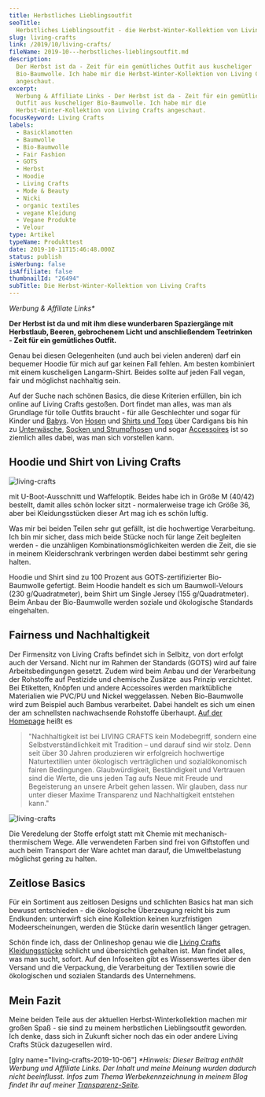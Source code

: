 ```yaml
---
title: Herbstliches Lieblingsoutfit
seoTitle:
  Herbstliches Lieblingsoutfit - die Herbst-Winter-Kollektion von Living Crafts
slug: living-crafts
link: /2019/10/living-crafts/
fileName: 2019-10---herbstliches-lieblingsoutfit.md
description:
  Der Herbst ist da - Zeit für ein gemütliches Outfit aus kuscheliger
  Bio-Baumwolle. Ich habe mir die Herbst-Winter-Kollektion von Living Crafts
  angeschaut.
excerpt:
  Werbung & Affiliate Links - Der Herbst ist da - Zeit für ein gemütliches
  Outfit aus kuscheliger Bio-Baumwolle. Ich habe mir die
  Herbst-Winter-Kollektion von Living Crafts angeschaut.
focusKeyword: Living Crafts
labels:
  - Basicklamotten
  - Baumwolle
  - Bio-Baumwolle
  - Fair Fashion
  - GOTS
  - Herbst
  - Hoodie
  - Living Crafts
  - Mode & Beauty
  - Nicki
  - organic textiles
  - vegane Kleidung
  - Vegane Produkte
  - Velour
type: Artikel
typeName: Produkttest
date: 2019-10-11T15:46:48.000Z
status: publish
isWerbung: false
isAffiliate: false
thumbnailId: "26494"
subTitle: Die Herbst-Winter-Kollektion von Living Crafts
---
```


<em>Werbung &amp; Affiliate Links\*</em>

<strong>Der Herbst ist da und mit ihm diese wunderbaren Spaziergänge mit
Herbstlaub, Beeren, gebrochenem Licht und anschließendem Teetrinken - Zeit für
ein gemütliches Outfit. </strong>

Genau bei diesen Gelegenheiten (und auch bei vielen anderen) darf ein bequemer
Hoodie für mich auf gar keinen Fall fehlen. Am besten kombiniert mit einem
kuscheligen Langarm-Shirt. Beides sollte auf jeden Fall vegan, fair und
möglichst nachhaltig sein.

Auf der Suche nach schönen Basics, die diese Kriterien erfüllen, bin ich online
auf Living Crafts gestoßen. Dort findet man alles, was man als Grundlage für
tolle Outfits braucht - für alle Geschlechter und sogar für Kinder und
<a href="https://www.awin1.com/cread.php?awinmid=13807&amp;awinaffid=632580&amp;clickref=Babys&amp;p=%5B%5Bhttps%253A%252F%252Fwww.livingcrafts.de%252Fbaby%5D%5D" target="_blank" rel="noopener nofollow">Babys</a>.
Von
<a href="https://www.awin1.com/cread.php?awinmid=13807&amp;awinaffid=632580&amp;clickref=Hosen&amp;p=%5B%5Bhttps%253A%252F%252Fwww.livingcrafts.de%252Fdamen%252Fjeans-und-hosen%5D%5D" target="_blank" rel="noopener nofollow">Hosen</a>
und
<a href="https://www.awin1.com/cread.php?awinmid=13807&amp;awinaffid=632580&amp;clickref=Shirts+und+Tops&amp;p=%5B%5Bhttps%253A%252F%252Fwww.livingcrafts.de%252Fdamen%252Fshirts-und-tops%5D%5D" target="_blank" rel="noopener nofollow">Shirts
und Tops</a> über Cardigans bis hin zu
<a href="https://www.awin1.com/cread.php?awinmid=13807&amp;awinaffid=632580&amp;clickref=Unterw%C3%A4sche&amp;p=%5B%5Bhttps%253A%252F%252Fwww.livingcrafts.de%252Fdamen%252Funterwaesche%5D%5D" target="_blank" rel="noopener nofollow">Unterwäsche</a>,
<a href="https://www.awin1.com/cread.php?awinmid=13807&amp;awinaffid=632580&amp;clickref=Socken+und+Strumpfhosen&amp;p=%5B%5Bhttps%253A%252F%252Fwww.livingcrafts.de%252Fdamen%252Fsocken-und-strumpfhosen%5D%5D" target="_blank" rel="noopener nofollow">Socken
und Strumpfhosen</a> und sogar
<a href="https://www.awin1.com/cread.php?awinmid=13807&amp;awinaffid=632580&amp;clickref=Accessoires&amp;p=%5B%5Bhttps%253A%252F%252Fwww.livingcrafts.de%252Fdamen%252Faccessoires%5D%5D" target="_blank" rel="noopener nofollow">Accessoires</a>
ist so ziemlich alles dabei, was man sich vorstellen kann.

## Hoodie und Shirt von Living Crafts

![living-crafts](http://cardamonchai.com/wp-content/uploads/2019/10/2019-10-06-waldpark-marienhoehe-suelldorf-35-400x267.jpg)

mit U-Boot-Ausschnitt und Waffeloptik. Beides habe ich in Größe M (40/42)
bestellt, damit alles schön locker sitzt - normalerweise trage ich Größe 36,
aber bei Kleidungsstücken dieser Art mag ich es schön luftig.

Was mir bei beiden Teilen sehr gut gefällt, ist die hochwertige Verarbeitung.
Ich bin mir sicher, dass mich beide Stücke noch für lange Zeit begleiten
werden - die unzähligen Kombinationsmöglichkeiten werden die Zeit, die sie in
meinem Kleiderschrank verbringen werden dabei bestimmt sehr gering halten.

Hoodie und Shirt sind zu 100 Prozent aus GOTS-zertifizierter Bio-Baumwolle
gefertigt. Beim Hoodie handelt es sich um Baumwoll-Velours (230 g/Quadratmeter),
beim Shirt um Single Jersey (155 g/Quadratmeter). Beim Anbau der Bio-Baumwolle
werden soziale und ökologische Standards eingehalten.

## Fairness und Nachhaltigkeit

Der Firmensitz von Living Crafts befindet sich in Selbitz, von dort erfolgt auch
der Versand. Nicht nur im Rahmen der Standards (GOTS) wird auf faire
Arbeitsbedingungen gesetzt. Zudem wird beim Anbau und der Verarbeitung der
Rohstoffe auf Pestizide und chemische Zusätze  aus Prinzip verzichtet. Bei
Etiketten, Knöpfen und andere Accessoires werden marktübliche Materialien wie
PVC/PU und Nickel weggelassen. Neben Bio-Baumwolle wird zum Beispiel auch Bambus
verarbeitet. Dabei handelt es sich um einen der am schnellsten nachwachsende
Rohstoffe überhaupt.
<a href="https://www.awin1.com/cread.php?awinmid=13807&amp;awinaffid=632580&amp;clickref=Living+Crafts&amp;p=%5B%5Bhttps%253A%252F%252Fwww.livingcrafts.de%252F%5D%5D" target="_blank" rel="noopener nofollow">Auf
der Homepage</a> heißt es

<blockquote>"Nachhaltigkeit ist bei LIVING CRAFTS kein Modebegriff, sondern eine Selbstverständlichkeit mit Tradition – und darauf sind wir stolz. Denn seit über 30 Jahren produzieren wir erfolgreich hochwertige Naturtextilien unter ökologisch verträglichen und sozialökonomisch fairen Bedingungen. Glaubwürdigkeit, Beständigkeit und Vertrauen sind die Werte, die uns jeden Tag aufs Neue mit Freude und Begeisterung an unsere Arbeit gehen lassen. Wir glauben, dass nur unter dieser Maxime Transparenz und Nachhaltigkeit entstehen kann."</blockquote>

![living-crafts](http://cardamonchai.com/wp-content/uploads/2019/10/2019-10-06-waldpark-marienhoehe-suelldorf-15-400x600.jpg)

Die Veredelung der Stoffe erfolgt statt mit Chemie mit mechanisch-thermischem
Wege. Alle verwendeten Farben sind frei von Giftstoffen und auch beim Transport
der Ware achtet man darauf, die Umweltbelastung möglichst gering zu halten.

## Zeitlose Basics

Für ein Sortiment aus zeitlosen Designs und schlichten Basics hat man sich
bewusst entschieden - die ökologische Überzeugung reicht bis zum Endkunden:
unterwirft sich eine Kollektion keinen kurzfristigen Modeerscheinungen, werden
die Stücke darin wesentlich länger getragen.

Schön finde ich, dass der Onlineshop genau wie die
<a href="https://www.awin1.com/cread.php?awinmid=13807&amp;awinaffid=632580&amp;clickref=Living+Crafts&amp;p=%5B%5Bhttps%253A%252F%252Fwww.livingcrafts.de%252F%5D%5D" target="_blank" rel="noopener nofollow">Living
Crafts Kleidungsstücke</a> schlicht und übersichtlich gehalten ist. Man findet
alles, was man sucht, sofort. Auf den Infoseiten gibt es Wissenswertes über den
Versand und die Verpackung, die Verarbeitung der Textilien sowie die
ökologischen und sozialen Standards des Unternehmens.

## Mein Fazit

Meine beiden Teile aus der aktuellen Herbst-Winterkollektion machen mir großen
Spaß - sie sind zu meinem herbstlichen Lieblingsoutfit geworden. Ich denke, dass
sich in Zukunft sicher noch das ein oder andere Living Crafts Stück dazugesellen
wird.

[glry name="living-crafts-2019-10-06"] <em>\*Hinweis: Dieser Beitrag enthält
Werbung und Affiliate Links. Der Inhalt und meine Meinung wurden dadurch nicht
beeinflusst. Infos zum Thema Werbekennzeichnung in meinem Blog findet Ihr auf
meiner <a href="https://cardamonchai.com/werbung/">Transparenz-Seite</a>.</em>

&nbsp;
